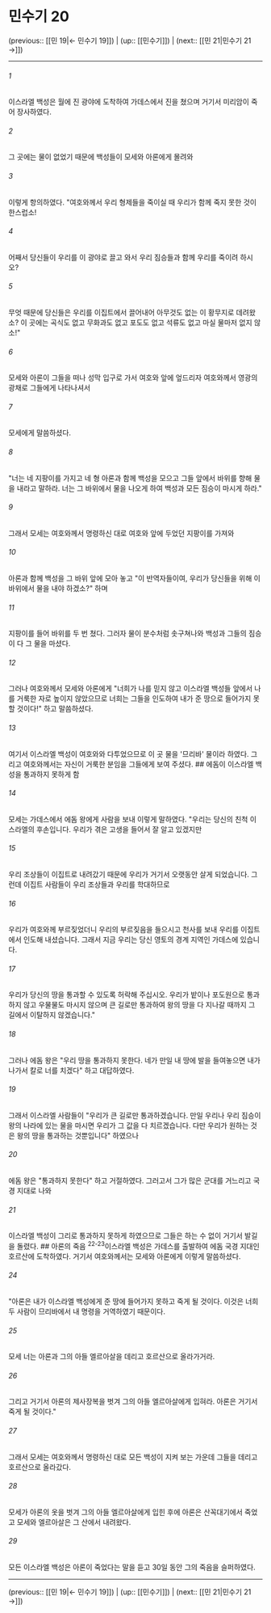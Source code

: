 # 민수기 20

(previous:: [[민 19|← 민수기 19]]) | (up:: [[민수기]]) | (next:: [[민 21|민수기 21 →]])

***




###### 1 

이스라엘 백성은 월에 진 광야에 도착하여 가데스에서 진을 쳤으며 거기서 미리암이 죽어 장사하였다. 



###### 2 

그 곳에는 물이 없었기 때문에 백성들이 모세와 아론에게 몰려와 



###### 3 

이렇게 항의하였다. "여호와께서 우리 형제들을 죽이실 때 우리가 함께 죽지 못한 것이 한스럽소! 



###### 4 

어째서 당신들이 우리를 이 광야로 끌고 와서 우리 짐승들과 함께 우리를 죽이려 하시오? 



###### 5 

무엇 때문에 당신들은 우리를 이집트에서 끌어내어 아무것도 없는 이 황무지로 데려왔소? 이 곳에는 곡식도 없고 무화과도 없고 포도도 없고 석류도 없고 마실 물마저 없지 않소!" 



###### 6 

모세와 아론이 그들을 떠나 성막 입구로 가서 여호와 앞에 엎드리자 여호와께서 영광의 광채로 그들에게 나타나셔서 



###### 7 

모세에게 말씀하셨다. 



###### 8 

"너는 네 지팡이를 가지고 네 형 아론과 함께 백성을 모으고 그들 앞에서 바위를 향해 물을 내라고 말하라. 너는 그 바위에서 물을 나오게 하여 백성과 모든 짐승이 마시게 하라." 



###### 9 

그래서 모세는 여호와께서 명령하신 대로 여호와 앞에 두었던 지팡이를 가져와 



###### 10 

아론과 함께 백성을 그 바위 앞에 모아 놓고 "이 반역자들이여, 우리가 당신들을 위해 이 바위에서 물을 내야 하겠소?" 하며 



###### 11 

지팡이를 들어 바위를 두 번 쳤다. 그러자 물이 분수처럼 솟구쳐나와 백성과 그들의 짐승이 다 그 물을 마셨다. 



###### 12 

그러나 여호와께서 모세와 아론에게 "너희가 나를 믿지 않고 이스라엘 백성들 앞에서 나를 거룩한 자로 높이지 않았으므로 너희는 그들을 인도하여 내가 준 땅으로 들어가지 못할 것이다!" 하고 말씀하셨다. 



###### 13 

여기서 이스라엘 백성이 여호와와 다투었으므로 이 곳 물을 '므리바' 물이라 하였다. 그리고 여호와께서는 자신이 거룩한 분임을 그들에게 보여 주셨다. ## 에돔이 이스라엘 백성을 통과하지 못하게 함 



###### 14 

모세는 가데스에서 에돔 왕에게 사람을 보내 이렇게 말하였다. "우리는 당신의 친척 이스라엘의 후손입니다. 우리가 겪은 고생을 들어서 잘 알고 있겠지만 



###### 15 

우리 조상들이 이집트로 내려갔기 때문에 우리가 거기서 오랫동안 살게 되었습니다. 그런데 이집트 사람들이 우리 조상들과 우리를 학대하므로 



###### 16 

우리가 여호와께 부르짖었더니 우리의 부르짖음을 들으시고 천사를 보내 우리를 이집트에서 인도해 내셨습니다. 그래서 지금 우리는 당신 영토의 경계 지역인 가데스에 있습니다. 



###### 17 

우리가 당신의 땅을 통과할 수 있도록 허락해 주십시오. 우리가 밭이나 포도원으로 통과하지 않고 우물물도 마시지 않으며 큰 길로만 통과하여 왕의 땅을 다 지나갈 때까지 그 길에서 이탈하지 않겠습니다." 



###### 18 

그러나 에돔 왕은 "우리 땅을 통과하지 못한다. 네가 만일 내 땅에 발을 들여놓으면 내가 나가서 칼로 너를 치겠다" 하고 대답하였다. 



###### 19 

그래서 이스라엘 사람들이 "우리가 큰 길로만 통과하겠습니다. 만일 우리나 우리 짐승이 왕의 나라에 있는 물을 마시면 우리가 그 값을 다 치르겠습니다. 다만 우리가 원하는 것은 왕의 땅을 통과하는 것뿐입니다" 하였으나 



###### 20 

에돔 왕은 "통과하지 못한다" 하고 거절하였다. 그러고서 그가 많은 군대를 거느리고 국경 지대로 나와 



###### 21 

이스라엘 백성이 그리로 통과하지 못하게 하였으므로 그들은 하는 수 없이 거기서 발길을 돌렸다. ## 아론의 죽음 <sup class="versenum">22-23</sup>이스라엘 백성은 가데스를 출발하여 에돔 국경 지대인 호르산에 도착하였다. 거기서 여호와께서는 모세와 아론에게 이렇게 말씀하셨다. 



###### 24 

"아론은 내가 이스라엘 백성에게 준 땅에 들어가지 못하고 죽게 될 것이다. 이것은 너희 두 사람이 므리바에서 내 명령을 거역하였기 때문이다. 



###### 25 

모세 너는 아론과 그의 아들 엘르아살을 데리고 호르산으로 올라가거라. 



###### 26 

그리고 거기서 아론의 제사장복을 벗겨 그의 아들 엘르아살에게 입혀라. 아론은 거기서 죽게 될 것이다." 



###### 27 

그래서 모세는 여호와께서 명령하신 대로 모든 백성이 지켜 보는 가운데 그들을 데리고 호르산으로 올라갔다. 



###### 28 

모세가 아론의 옷을 벗겨 그의 아들 엘르아살에게 입힌 후에 아론은 산꼭대기에서 죽었고 모세와 엘르아살은 그 산에서 내려왔다. 



###### 29 

모든 이스라엘 백성은 아론이 죽었다는 말을 듣고 30일 동안 그의 죽음을 슬퍼하였다.

***

(previous:: [[민 19|← 민수기 19]]) | (up:: [[민수기]]) | (next:: [[민 21|민수기 21 →]])
